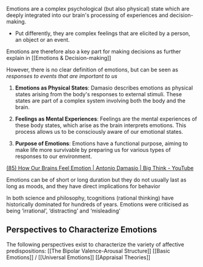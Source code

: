 Emotions are a complex psychological (but also physical) state which are deeply integrated into our brain's processing of experiences and decision-making. 
- Put differently, they are complex feelings that are elicited by a person, an object or an event.

Emotions are therefore also a key part for making decisions as further explain in [[Emotions & Decision-making]]

However, there is no clear definition of emotions, but can be seen as *responses to events that are important to us*

1. **Emotions as Physical States**: Damasio describes emotions as physical states arising from the body's responses to external stimuli. These states are part of a complex system involving both the body and the brain.
    
2. **Feelings as Mental Experiences**: Feelings are the mental experiences of these body states, which arise as the brain interprets emotions. This process allows us to be consciously aware of our emotional states.
    
3. **Purpose of Emotions**: Emotions have a functional purpose, aiming to make life more survivable by preparing us for various types of responses to our environment.

[(85) How Our Brains Feel Emotion | Antonio Damasio | Big Think - YouTube](https://www.youtube.com/watch?v=KsSv1KzdiWU&t=6s)


Emotions can be of short or long duration but they do not usually last as long as moods, and they have direct implications for behavior

In both science and philosophy, tcognitions (rational thinking) have historically dominated for hundreds of years. Emotions were criticised as being ‘irrational’, ‘distracting’ and ‘misleading’

## Perspectives to Characterize Emotions
The following perspectives exist to characterize the variety of affective predispositions:
[[The Bipolar Valence-Arousal Structure]]
[[Basic Emotions]] / [[Universal Emotions]]
[[Appraisal Theories]]

